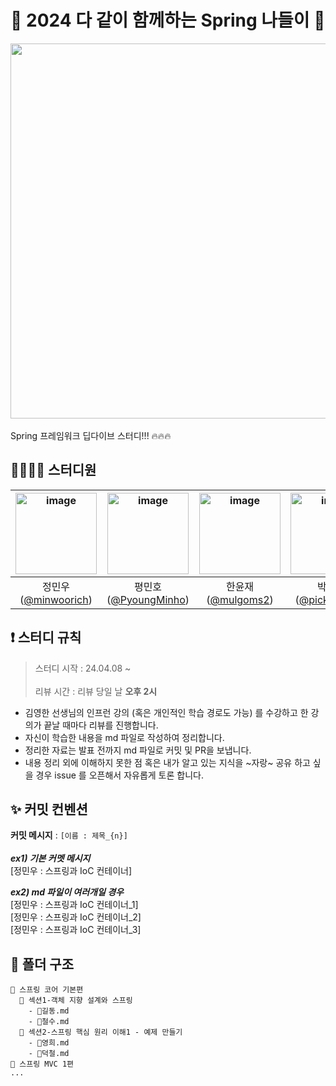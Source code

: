 
# 🌸 2024 다 같이 함께하는 Spring 나들이 🌱
<img src="https://github.com/minwoorich/2024-spring-study/assets/66115670/ea597b43-2e34-41b4-985c-42e8644cb343" style="margin:0;width:600px"/><br/><br/>
Spring 프레임워크 딥다이브 스터디!!! 🔥🔥🔥

## 🙋‍♂️🙋‍♀️ 스터디원
<img height="130" alt="image" src="https://github.com/minwoorich/2024-spring-study/assets/66115670/ff50d65d-93d8-4306-b170-6a9775cd78d7"> | <img height="130" alt="image" src="https://github.com/minwoorich/2024-spring-study/assets/66115670/dd3f30cc-83a0-42e4-ac71-6491b526c230"> | <img height="130" alt="image" src="https://github.com/minwoorich/2024-spring-study/assets/66115670/04473df6-530a-449e-b9b4-35102bae9088"> | <img height="130" alt="image" src="https://github.com/minwoorich/2024-spring-study/assets/66115670/11ddc42b-e142-4c48-842c-04e336fc70d3"> 
:---: | :---: | :---: | :---: | 
정민우([@minwoorich](https://github.com/minwoorich)) | 평민호([@PyoungMinho](https://github.com/PyoungMinho)) | 한윤재([@mulgoms2](https://github.com/mulgoms2)) | 박문주([@pickylemon](https://github.com/pickylemon))
## ❗ 스터디 규칙
> 스터디 시작 : 24.04.08 ~ <br/><br/>
> 리뷰 시간 : 리뷰 당일 날 **오후 2시**

- 김영한 선생님의 인프런 강의 (혹은 개인적인 학습 경로도 가능) 를 수강하고 한 강의가 끝날 때마다 리뷰를 진행합니다.
- 자신이 학습한 내용을 md 파일로 작성하여 정리합니다.
- 정리한 자료는 발표 전까지 md 파일로 커밋 및 PR을 보냅니다. 
- 내용 정리 외에 이해하지 못한 점 혹은 내가 알고 있는 지식을 ~자랑~ 공유 하고 싶을 경우 issue 를 오픈해서 자유롭게 토론 합니다. 

## ✨ 커밋 컨벤션
**커밋 메시지** : ``[이름 : 제목_{n}]`` <br/><br/>
_**ex1) 기본 커멧 메시지**_ <br/>
 [정민우 : 스프링과 IoC 컨테이너]

_**ex2) md 파일이 여러개일 경우**_ <br/>
[정민우 : 스프링과 IoC 컨테이너_1]<br/>
[정민우 : 스프링과 IoC 컨테이너_2]<br/>
[정민우 : 스프링과 IoC 컨테이너_3]<br/>

## 📂 폴더 구조
```
📂 스프링 코어 기본편
  📂 섹션1-객체 지향 설계와 스프링
    - 📃길동.md
    - 📃철수.md
  📂 섹션2-스프링 핵심 원리 이해1 - 예제 만들기
    - 📃영희.md
    - 📃덕철.md
📂 스프링 MVC 1편
...
```
